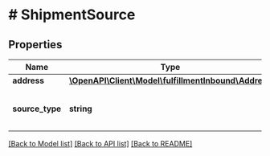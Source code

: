 # # ShipmentSource

## Properties

Name | Type | Description | Notes
------------ | ------------- | ------------- | -------------
**address** | [**\OpenAPI\Client\Model\fulfillmentInbound\Address**](Address.md) |  | [optional]
**source_type** | **string** | The type of source for this shipment. Possible values: &#x60;SELLER_FACILITY&#x60;. |

[[Back to Model list]](../../README.md#models) [[Back to API list]](../../README.md#endpoints) [[Back to README]](../../README.md)
